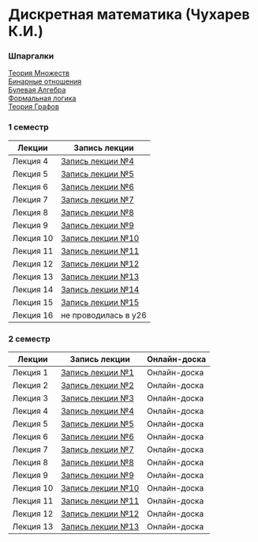 # Дискретная математика (Чухарев К.И.)

### Шпаргалки
[Теория Множеств](DM-Fall2022-SetTheory-Cheatsheet.pdf)<br>
[Бинарные отношения](DM-Fall2022-BinaryRelations-Cheatsheet.pdf)<br>
[Булевая Алгебра](DM-Fall2022-BooleanAlgebra-Cheatsheet.pdf)<br>
[Формальная логика](DM-Fall2022-FormalLogic-Cheatsheet.pdf)<br>
[Теория Графов](DM-Spring2023-GraphTheory-Cheatsheet.pdf)<br>

### 1 семестр
| Лекции  | Запись лекции |
| --------------- | ----------------------------------------------------------- |
| Лекция 4  | [Запись лекции №4](https://youtu.be/w1Aj5Cp-eDQ)  |
| Лекция 5  | [Запись лекции №5](https://youtu.be/-3-nxlJuyg8)  |
| Лекция 6  | [Запись лекции №6](https://youtu.be/ojyWEZ2_rCI)  |
| Лекция 7  | [Запись лекции №7](https://youtu.be/T13AGIvej3I)  |
| Лекция 8  | [Запись лекции №8](https://youtu.be/_z8Vh30C5QM)  |
| Лекция 9  | [Запись лекции №9](https://youtu.be/I-9gPNbBG9k)  |
| Лекция 10 | [Запись лекции №10](https://youtu.be/uxAxBy_N_rU) |
| Лекция 11 | [Запись лекции №11](https://youtu.be/ggDEVj60T9M) |
| Лекция 12 | [Запись лекции №12](https://youtu.be/ukfdfvJFQBE) |
| Лекция 13 | [Запись лекции №13](https://youtu.be/jp-ptf9zyaM) |
| Лекция 14 | [Запись лекции №14](https://youtu.be/k53QlwdwPJk) |
| Лекция 15 | [Запись лекции №15](https://youtu.be/3567bfxm12w) |
| Лекция 16 | не проводилась в y26                          |

### 2 семестр

| Лекции  | Запись лекции | Онлайн-доска |
| --------------- | ---------------------------- | ------------------------------- |
| Лекция 1  | [Запись лекции №1](https://youtu.be/lBIs8Y8ILmU)  | Онлайн-доска |
| Лекция 2  | [Запись лекции №2](https://youtu.be/oRhVADPN1KE)  | Онлайн-доска |
| Лекция 3  | [Запись лекции №3](https://youtu.be/8qejY04Vs6s)  | Онлайн-доска |
| Лекция 4  | [Запись лекции №4](https://youtu.be/3792Zq-U1b4)  | Онлайн-доска |
| Лекция 5  | [Запись лекции №5](https://youtu.be/Olzw7Oy8t0g)  | Онлайн-доска |
| Лекция 6  | [Запись лекции №6](https://youtu.be/pFtkfJS4LCs)  | Онлайн-доска |
| Лекция 7  | [Запись лекции №7](https://youtu.be/8nWJ-WA0MiQ)  | Онлайн-доска |
| Лекция 8  | [Запись лекции №8](https://youtu.be/UUmpKOq5MfQ)  | Онлайн-доска |
| Лекция 9  | [Запись лекции №9](https://youtu.be/0HF00ldNlO0)  | Онлайн-доска |
| Лекция 10 | [Запись лекции №10](https://youtu.be/Sk1dMy7M5iM) | Онлайн-доска |
| Лекция 11 | [Запись лекции №11](https://youtu.be/LY7TIu3hyJM) | Онлайн-доска |
| Лекция 12 | [Запись лекции №12](https://youtu.be/cXmnuzS-LCE) | Онлайн-доска |
| Лекция 13 | [Запись лекции №13](https://youtu.be/IOchJZRIDck) | Онлайн-доска |
